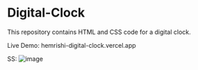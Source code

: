 # Digital-Clock
This repository contains HTML and CSS code for a digital clock.

Live Demo: hemrishi-digital-clock.vercel.app


SS:
![image](https://github.com/user-attachments/assets/5c5c1a35-99e8-4a15-8ca6-5303bd98ec00)
